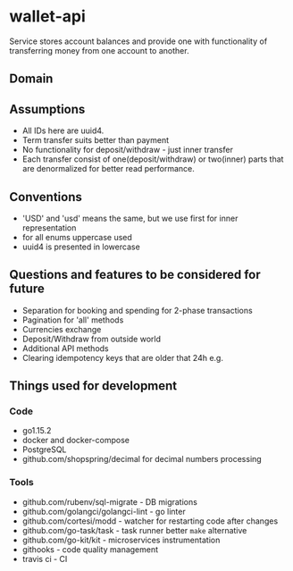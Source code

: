 # wallet-api

Service stores account balances and provide one with functionality 
of transferring money from one account to another.

## Domain

## Assumptions

- All IDs here are uuid4.
- Term transfer suits better than payment
- No functionality for deposit/withdraw - just inner transfer
- Each transfer consist of one(deposit/withdraw) or two(inner) parts that
are denormalized for better read performance.

## Conventions

- 'USD' and 'usd' means the same, but we use first for inner representation
- for all enums uppercase used
- uuid4 is presented in lowercase

## Questions and features to be considered for future

- Separation for booking and spending for 2-phase transactions
- Pagination for 'all' methods
- Currencies exchange
- Deposit/Withdraw from outside world 
- Additional API methods
- Clearing idempotency keys that are older that 24h e.g.

## Things used for development

### Code

- go1.15.2
- docker and docker-compose
- PostgreSQL
- github.com/shopspring/decimal for decimal numbers processing

### Tools
- github.com/rubenv/sql-migrate - DB migrations
- github.com/golangci/golangci-lint - go linter
- github.com/cortesi/modd - watcher for restarting code after changes
- github.com/go-task/task - task runner better `make` alternative
- github.com/go-kit/kit - microservices instrumentation
- githooks - code quality management
- travis ci - CI

